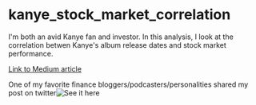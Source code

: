 # kanye_stock_market_correlation

I'm both an avid Kanye fan and investor. In this analysis, I look at the correlation betwen Kanye's album release dates and stock market performance.

[Link to Medium article](https://medium.com/@n_feifel/the-stock-market-does-better-when-kanye-drops-an-album-9ea5383fe37c)

One of my favorite finance bloggers/podcasters/personalities shared my post on twitter![See it here](https://twitter.com/michaelbatnick/status/1199390114809614337)